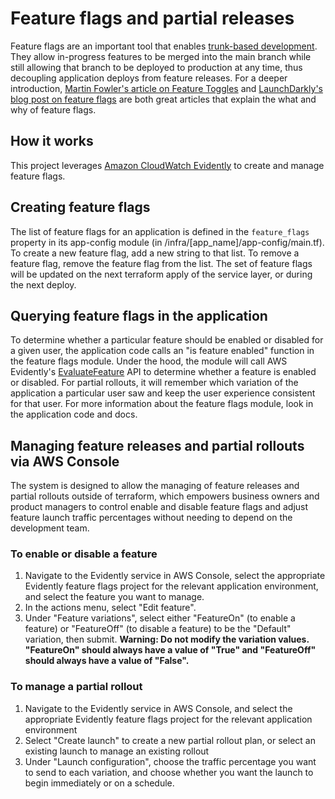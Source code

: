 # Feature flags and partial releases

Feature flags are an important tool that enables [trunk-based development](https://trunkbaseddevelopment.com/). They allow in-progress features to be merged into the main branch while still allowing that branch to be deployed to production at any time, thus decoupling application deploys from feature releases. For a deeper introduction, [Martin Fowler's article on Feature Toggles](https://martinfowler.com/articles/feature-toggles.html) and [LaunchDarkly's blog post on feature flags](https://launchdarkly.com/blog/what-are-feature-flags/) are both great articles that explain the what and why of feature flags.

## How it works

This project leverages [Amazon CloudWatch Evidently](https://docs.aws.amazon.com/AmazonCloudWatch/latest/monitoring/CloudWatch-Evidently.html) to create and manage feature flags.

## Creating feature flags

The list of feature flags for an application is defined in the `feature_flags` property in its app-config module (in /infra/[app_name]/app-config/main.tf). To create a new feature flag, add a new string to that list. To remove a feature flag, remove the feature flag from the list. The set of feature flags will be updated on the next terraform apply of the service layer, or during the next deploy.

## Querying feature flags in the application

To determine whether a particular feature should be enabled or disabled for a given user, the application code calls an "is feature enabled" function in the feature flags module. Under the hood, the module will call AWS Evidently's [EvaluateFeature](https://docs.aws.amazon.com/cloudwatchevidently/latest/APIReference/API_EvaluateFeature.html) API to determine whether a feature is enabled or disabled. For partial rollouts, it will remember which variation of the application a particular user saw and keep the user experience consistent for that user. For more information about the feature flags module, look in the application code and docs.

## Managing feature releases and partial rollouts via AWS Console

The system is designed to allow the managing of feature releases and partial rollouts outside of terraform, which empowers business owners and product managers to control enable and disable feature flags and adjust feature launch traffic percentages without needing to depend on the development team.

### To enable or disable a feature

1. Navigate to the Evidently service in AWS Console, select the appropriate Evidently feature flags project for the relevant application environment, and select the feature you want to manage.
2. In the actions menu, select "Edit feature".
3. Under "Feature variations", select either "FeatureOn" (to enable a feature) or "FeatureOff" (to disable a feature) to be the "Default" variation, then submit. **Warning: Do not modify the variation values. "FeatureOn" should always have a value of "True" and "FeatureOff" should always have a value of "False".**

### To manage a partial rollout

1. Navigate to the Evidently service in AWS Console, and select the appropriate Evidently feature flags project for the relevant application environment
2. Select "Create launch" to create a new partial rollout plan, or select an existing launch to manage an existing rollout
3. Under "Launch configuration", choose the traffic percentage you want to send to each variation, and choose whether you want the launch to begin immediately or on a schedule.
